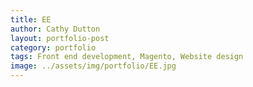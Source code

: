 ```yaml
---
title: EE
author: Cathy Dutton
layout: portfolio-post
category: portfolio
tags: Front end development, Magento, Website design
image: ../assets/img/portfolio/EE.jpg
---
```

